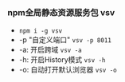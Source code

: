 
### npm全局静态资源服务包 vsv
- ``` npm i -g vsv ```
- -p "自定义端口" ```vsv -p 8011```
- -a: 开启跨域 ```vsv -a```
- -h: 开启History模式 ```vsv -h```
- -o: 自动打开默认浏览器 ```vsv -o```
